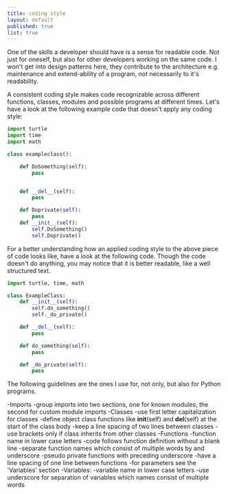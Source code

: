 ```yaml
---
title: coding style
layout: default
published: true
list: true
---
```

One of the skills a developer should have is a sense for readable code. Not just for oneself, but also for other developers working on the same code. I won't get into design patterns here, they contribute to the architecture e.g. maintenance and extend-ability of a program, not necessarily to it's readability.

A consistent coding style makes code recognizable across different functions, classes, modules and possible programs at different times. Let's have a look at the following example code that doesn't apply any coding style:

```python
import turtle
import time
import math

class exampleclass():

    def DoSomething(self):
        pass


    def __del__(self):
        pass

    def Doprivate(self):
        pass
    def __init__(self):
        self.DoSomething()
        self.Doprivate()
```

For a better understanding how an applied coding style to the above piece of code looks like, have a look at the following code. Though the code doesn't do anything, you may notice that it is better readable, like a well structured text.

```python
import turtle, time, math

class ExampleClass:
    def __init__(self):
        self.do_something()
        self._do_private()

    def __del__(self):
        pass

    def do_something(self):
        pass

    def _do_private(self):
        pass
```

The following guidelines are the ones I use for, not only, but also for Python programs.

-Imports
    -group imports into two sections, one for known modules, the second for custom module imports
-Classes
    -use first letter capitalization for classes
    -define object class functions like __init__(self) and __del__(self) at the start of the class body
    -keep a line spacing of two lines between classes
    -use brackets only if class inherits from other classes
-Functions
    -function name in lower case letters
    -code follows function definition without a blank line
    -separate function names which consist of multiple words by and underscore
    -pseudo private functions with preceding underscore
    -have a line spacing of one line between functions
    -for parameters see the 'Variables' section
-Variables:
    -variable name in lower case letters
    -use underscore for separation of variables which names consist of multiple words
